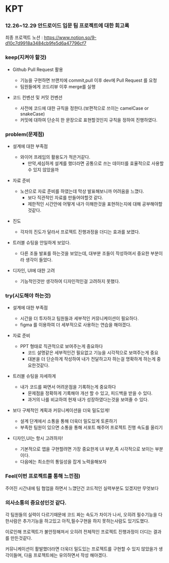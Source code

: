 # KPT
### 12.26~12.29 안드로이드 입문 팀 프로젝트에 대한 회고록


최종 프로젝트 노션 :
https://www.notion.so/9-d10c7d9918a3484cb9fe5d6a47796cf7

### keep(지켜야 할것)
- Github Pull Request 활용
    - 기능을 구현하면 브랜치에 commit,pull 이후 dev에 Pull Request 를 요청
    - 팀원들에게 코드리뷰 이후 merge를 실행

- 코드 컨벤션 및 커밋 컨벤션
    - 사전에 코드에 대한 규칙을 정한다.(보편적으로 쓰이는 camelCase or snakeCase)
    - 커밋에 대하여 단순히 한 문장으로 표현할것인지 규칙을 정하여 진행하였다.

### problem(문제점)
- 설계에 대한 부족점
    - 와이어 프레임의 활용도가 적은거같다.
        - 만약,세심하게 설계를 했더라면 공통으로 쓰는 데이터를 효율적으로 사용할 수 있지 않았을까

- 자료 준비
    - 노션으로 자료 준비를 하였는데 막상 발표해보니까 어려움을 느꼈다.
        - 보다 직관적인 자료를 만들어야할것 같다.
        - 제한적인 시간안에 어떻게 내가 이해한것을 표현하는지에 대해 공부해야할것같다.
- 진도
    - 각자의 진도가 달라서 프로젝트 진행과정을 더디는 효과를 보였다.

- 트러블 슈팅을 안일하게 보았다.
    - 다른 조들 발표를 하는것을 보았는데, 대부분 조들이 작성하여서 중요한 부분이라 생각이 들었다.

- 디자인, UI에 대한 고려
    - 기능적인것만 생각하여 디자인적인걸 고려하지 못했다.

### try(시도해야 하는것)
- 설계에 대한 부족점
    - 시간을 더 투자하고 팀원들과 세부적인 커뮤니케이션이 필요하다.
    - figma 를 이용하여 더 세부적으로 사용하는 연습을 해야겠다.
- 자료 준비
    - PPT 형태로 직관적으로 보여주는게 중요하다
        - 코드 설명같은 세부적인건 필요없고 기능을 시각적으로 보여주는게 중요
        - 대본을 더 단순하게 작성하여 내가 전달하고자 하는걸 명확하게 하는게 중요한것같다.

- 트러블 슈팅을 자세하게
    - 내가 코드를 짜면서 어려운점을 기록하는게 중요하다
        - 문제점을 정확하게 기록해야 개선 할 수 있고, 피드백을 받을 수 있다.
        - 과거의 나를 비교하여 현재 내가 성장하였다는것을 보여줄 수 있다.

- 보다 구체적인 계획과 커뮤니케이션을 더욱 밀도있게!
    - 설계 단계에서 소통을 통해 더욱더 밀도있게 토론하기
    - 부족한 팀원이 있으면 소통을 통해 서포트 해주어 프로젝트 진행 속도를 올리기

- 디자인,UI는 항시 고려하자!
    - 기본적으로 앱을 구현할려면 가장 중요한게 UI 부분,즉 시각적으로 보이는 부분이다.
    - 다음에는 최소한의 통일성을 잡게 노력을해보자

### Feel(이번 프로젝트를 통해 느낀점)
주어진 시간내에 팀 협업을 하면서 느꼈던건 코드적인 실력부분도 있겠지만 무엇보다 
### 의사소통의 중요성인것 같다. 

각 팀원들의 실력이 다르기때문에 코드 짜는 속도가 차이가 나서, 오히려 필수기능을 다한사람은 추가기능을 하고있고 아직,필수구현을 하지 못하는사람도 있기도했다. 

이로인해 프로젝트가 불안정해져서 오히려 전체적인 프로젝트 진행과정이 더디는 결과를 만든것같다.

커뮤니케이션이 활발했더라면 더욱더 밀도있는 프로젝트를 구현할 수 있지 않았을가 생각이들며, 다음 프로젝트에는 유의하면서 작성 해야겠다.

